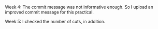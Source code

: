 Week 4:
The commit message was not informative enough. So I upload an improved commit message for this practical.

Week 5:
I checked the number of cuts, in addition.

